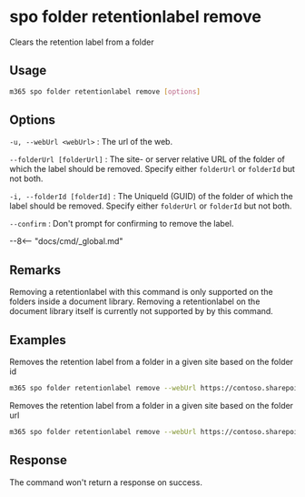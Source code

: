 # spo folder retentionlabel remove

Clears the retention label from a folder

## Usage

```sh
m365 spo folder retentionlabel remove [options]
```

## Options

`-u, --webUrl <webUrl>`
: The url of the web.

`--folderUrl [folderUrl]`
: The site- or server relative URL of the folder of which the label should be removed. Specify either `folderUrl` or `folderId` but not both.

`-i, --folderId [folderId]`
: The UniqueId (GUID) of the folder of which the label should be removed. Specify either `folderUrl` or `folderId` but not both.

`--confirm`
: Don't prompt for confirming to remove the label.

--8<-- "docs/cmd/_global.md"

## Remarks

Removing a retentionlabel with this command is only supported on the folders inside a document library. Removing a retentionlabel on the document library itself is currently not supported by by this command.

## Examples

Removes the retention label from a folder in a given site based on the folder id

```sh
m365 spo folder retentionlabel remove --webUrl https://contoso.sharepoint.com/sites/project-x --folderId 0cd891ef-afce-4e55-b836-fce03286cccf
```

Removes the retention label from a folder in a given site based on the folder url

```sh
m365 spo folder retentionlabel remove --webUrl https://contoso.sharepoint.com/sites/project-x --folderUrl /sites/project-x/Shared Documents/Folder --id 1
```

## Response

The command won't return a response on success.
